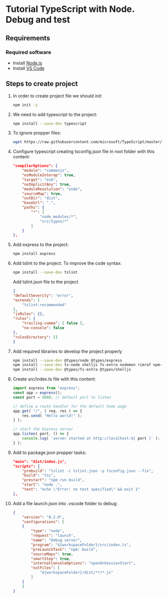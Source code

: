 # Tutorial TypeScript with Node. Debug and test

## Requirements

### Required software

- Install [Node.js](https://nodejs.org/en/)
- Install [VS Code](https://code.visualstudio.com/)

## Steps to create project

1. In order to create project file we should init:

    ```bash
    npm init -y
    ```

2. We need to add typescript to the project:

    ```bash
    npm install --save-dev typescript
    ```

3. To ignore propper files:

    ```bash
    wget https://raw.githubusercontent.com/microsoft/TypeScript/master/.gitignore
    ```

4. Configure typescript creating tsconfig.json file in root folder with this content:

    ```json
    "compilerOptions": {
        "module": "commonjs",
        "esModuleInterop": true,
        "target": "es6",
        "noImplicitAny": true,
        "moduleResolution": "node",
        "sourceMap": true,
        "outDir": "dist",
        "baseUrl": ".",
        "paths": {
            "*": [
                "node_modules/*",
                "src/types/*"
            ]
        }
    },
    ```

5. Add express to the project:

    ```bash
    npm install express
    ```

6. Add tslint to the project. To improve the code syntax:

    ```bash
    npm install --save-dev tslint
    ```

    Add tslint.json file to the project

    ```json
    {
    "defaultSeverity": "error",
    "extends": [
        "tslint:recommended"
    ],
    "jsRules": {},
    "rules": {
        "trailing-comma": [ false ],
        "no-console": false
    },
    "rulesDirectory": []
    }
    ```

7. Add required libraries to develop the project properly

    ```bash
    npm install --save-dev @types/node @types/express
    npm install --save-dev ts-node shelljs fs-extra nodemon rimraf npm-run-all
    npm install --save-dev @types/fs-extra @types/shelljs
    ```
8. Create src/index.ts file with this content:

    ```typescript
    import express from "express";
    const app = express();
    const port = 8080; // default port to listen

    // define a route handler for the default home page
    app.get( "/", ( req, res ) => {
        res.send( "Hello world!" );
    } );

    // start the Express server
    app.listen( port, () => {
        console.log( `server started at http://localhost:${ port }` );
    } );
    ```

9. Add to package.json propper tasks:

    ```json
    "main": "dist/index.js",
    "scripts": {
        "prebuild": "tslint -c tslint.json -p tsconfig.json --fix",
        "build": "tsc",
        "prestart": "npm run build",
        "start": "node .",
        "test": "echo \"Error: no test specified\" && exit 1"
    },
    ```

10. Add a file launch.json into .vscode folder to debug:

    ```json
    {
        "version": "0.2.0",
        "configurations": [
        {
            "type": "node",
            "request": "launch",
            "name": "Debug server",
            "program": "${workspaceFolder}/src/index.ts",
            "preLaunchTask": "npm: build",
            "sourceMaps": true,
            "smartStep": true,
            "internalConsoleOptions": "openOnSessionStart",
            "outFiles": [
                "${workspaceFolder}/dist/**/*.js"
            ]
        }
        ]
    }

    ```
